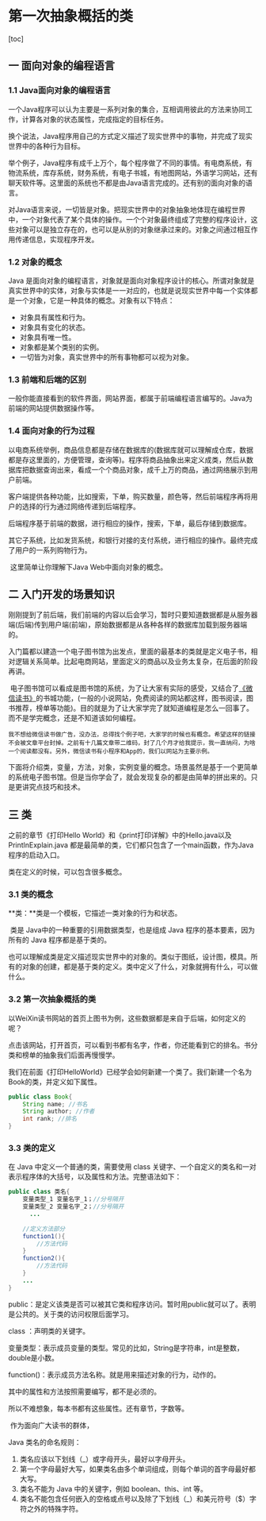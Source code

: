 # 第一次抽象概括的类
[toc]

## 一 面向对象的编程语言

### 1.1 Java面向对象的编程语言

​		一个Java程序可以认为主要是一系列对象的集合，互相调用彼此的方法来协同工作，计算各对象的状态属性，完成指定的目标任务。

换个说法，Java程序用自己的方式定义描述了现实世界中的事物，并完成了现实世界中的各种行为目标。

举个例子，Java程序有成千上万个，每个程序做了不同的事情。有电商系统，有物流系统，库存系统，财务系统，有电子书城，有地图网站，外语学习网站，还有聊天软件等。这里面的系统也不都是由Java语言完成的。还有别的面向对象的语言。

​		对Java语言来说，一切皆是对象。把现实世界中的对象抽象地体现在编程世界中，一个对象代表了某个具体的操作。一个个对象最终组成了完整的程序设计，这些对象可以是独立存在的，也可以是从别的对象继承过来的。对象之间通过相互作用传递信息，实现程序开发。

### 1.2 对象的概念

Java 是面向对象的编程语言，对象就是面向对象程序设计的核心。所谓对象就是真实世界中的实体，对象与实体是一一对应的，也就是说现实世界中每一个实体都是一个对象，它是一种具体的概念。对象有以下特点：

- 对象具有属性和行为。
- 对象具有变化的状态。
- 对象具有唯一性。
- 对象都是某个类别的实例。
-  一切皆为对象，真实世界中的所有事物都可以视为对象。

### 1.3 前端和后端的区别

​		一般你能直接看到的软件界面，网站界面，都属于前端编程语言编写的。Java为前端的网站提供数据操作等。

### 1.4 面向对象的行为过程

​		以电商系统举例，商品信息都是存储在数据库的(数据库就可以理解成仓库，数据都是存这里面的，方便管理，查询等)。程序将商品抽象出来定义成类，然后从数据库把数据查询出来，看成一个个商品对象，成千上万的商品，通过网络展示到用户前端。

​		客户端提供各种功能，比如搜索，下单，购买数量，颜色等，然后前端程序再将用户的选择的行为通过网络传递到后端程序。

后端程序基于前端的数据，进行相应的操作，搜索，下单，最后存储到数据库。

​		其它子系统，比如发货系统，和银行对接的支付系统，进行相应的操作。最终完成了用户的一系列购物行为。

​		这里简单让你理解下Java Web中面向对象的概念。



## 二 入门开发的场景知识

​		刚刚提到了前后端，我们前端的内容以后会学习，暂时只要知道数据都是从服务器端(后端)传到用户端(前端)，原始数据都是从各种各样的数据库加载到服务器端的。		

​		入门篇都以建造一个电子图书馆为出发点，里面的最基本的类就是定义电子书，相对逻辑关系简单。比起电商网站，里面定义的商品以及业务太复杂，在后面的阶段再讲。

​		电子图书馆可以看成是图书馆的系统，为了让大家有实际的感受，又结合了[《微信读书》](https://weread.qq.com/)的书城功能，(一般的小说网站，免费阅读的网站都这样，图书阅读，图书推荐，榜单等功能)。目的就是为了让大家学完了就知道编程是怎么一回事了。而不是学完概念，还是不知道该如何编程。

​		`我不想给微信读书做广告，没办法，总得找个例子吧，大家学的时候也有概念。希望这样的链接不会被文章平台封掉。之前有十几篇文章带二维码，封了几个月才给我提示，我一直纳闷，为啥一个阅读都没有。另外，微信读书有小程序和App的，我们以网站为主要示例。`

​	下面将介绍类，变量，方法，对象，实例变量的概念。场景虽然是基于一个更简单的系统电子图书馆。但是当你学会了，就会发现复杂的都是由简单的拼出来的。只是更讲究点技巧和技术。

## 三 类

之前的章节《打印Hello World》和《print打印详解》中的Hello.java以及 PrintlnExplain.java 都是最简单的类，它们都只包含了一个main函数，作为Java程序的启动入口。

类在定义的时候，可以包含很多概念。

### 3.1 类的概念

**类：**类是一个模板，它描述一类对象的行为和状态。

​		类是 Java中的一种重要的引用数据类型，也是组成 Java 程序的基本要素，因为所有的 Java 程序都是基于类的。

​		也可以理解成类是定义描述现实世界中的对象的。类似于图纸，设计图，模具。所有的对象的创建，都是基于类的定义。类中定义了什么，对象就拥有什么，可以做什么。

### 3.2 第一次抽象概括的类

​		以WeiXin读书网站的首页上图书为例，这些数据都是来自于后端，如何定义的呢？

点击该网站，打开首页，可以看到书都有名字，作者，你还能看到它的排名。书分类和榜单的抽象我们后面再慢慢学。

我们在前面《打印HelloWorld》已经学会如何新建一个类了。我们新建一个名为Book的类，并定义如下属性。

```java
public class Book{
    String name; //书名
    String author; //作者
    int rank; //排名
}
```

### 3.3 类的定义

在 Java 中定义一个普通的类，需要使用 class 关键字、一个自定义的类名和一对表示程序体的大括号，以及属性和方法。完整语法如下：

```java
public class 类名{
    变量类型_1 变量名字_1；//分号隔开
    变量类型_2 变量名字_2；//分号隔开
      ...
    
    //定义方法部分
    function1(){
        //方法代码
    }
    function2(){
        //方法代码
    }
    ...
}
```



public：是定义该类是否可以被其它类和程序访问。暂时用public就可以了。表明是公共的。关于类的访问权限后面学习。

class ：声明类的关键字。

变量类型：表示成员变量的类型。常见的比如，String是字符串，int是整数，double是小数。

function()：表示成员方法名称。就是用来描述对象的行为，动作的。

其中的属性和方法按照需要编写，都不是必须的。



所以不难想象，每本书都有这些属性。还有章节，字数等。

​		作为面向广大读书的群体，



Java 类名的命名规则：

1. 类名应该以下划线（_）或字母开头，最好以字母开头。
2. 第一个字母最好大写，如果类名由多个单词组成，则每个单词的首字母最好都大写。
3. 类名不能为 Java 中的关键字，例如 boolean、this、int 等。
4. 类名不能包含任何嵌入的空格或点号以及除了下划线（_）和美元符号（$）字符之外的特殊字符。